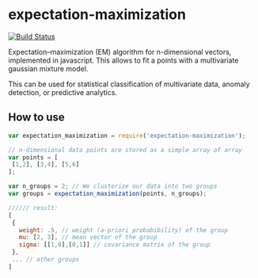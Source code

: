 # expectation-maximization

[![Build Status](https://travis-ci.org/lovasoa/expectation-maximization.svg?branch=master)](https://travis-ci.org/lovasoa/expectation-maximization)

Expectation–maximization (EM) algorithm for n-dimensional vectors, implemented in javascript.
This allows to fit a points with a multivariate gaussian mixture model.

This can be used for statistical classification of multivariate data, anomaly
detection, or predictive analytics.

## How to use

 ```js
var expectation_maximization = require('expectation-maximization');

// n-dimensional data points are stored as a simple array of array
var points = [
  [1,2], [3,4], [5,6]
];

var n_groups = 2; // We clusterize our data into two groups
var groups = expectation_maximization(points, n_groups);

////// result:
[
  {
    weight: .5, // weight (a-priori probabibility) of the group
    mu: [2, 3], // mean vector of the group
    sigma: [[1,0],[0,1]] // covariance matrix of the group
  },
  ... // other groups
]
 ```
